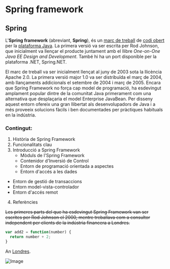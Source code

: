 Spring framework
================================

Spring
---------------------------

L'**Spring framework** (abreviant, **Spring**), és un [marc de treball](https://ca.wikipedia.org/wiki/Entorn_de_treball_(inform%C3%A0tica)) de [codi obert](https://ca.wikipedia.org/wiki/Codi_obert) per la [plataforma Java](https://ca.wikipedia.org/wiki/Plataforma_Java). La primera versió va ser escrita per Rod Johnson, que inicialment va llençar el producte juntament amb el llibre _One-on-One Java EE Design and Development_. També hi ha un port disponible per la plataforma .NET, Spring.NET.

El marc de treball va ser inicialment llençat al juny de 2003 sota la llicència Apache 2.0. La primera versió major 1.0 va ser distribuïda el març de 2004, amb llançaments addicionals el setembre de 2004 i març de 2005. Encara que Spring Framework no força cap model de programació, ha esdevingut amplament popular dintre de la comunitat Java primerament com una alternativa que desplaçaria el model Enterprise JavaBean. Per disseny aquest entorn ofereix una gran llibertat als desenvolupadors de Java i a més proveeix solucions fàcils i ben documentades per pràctiques habituals en la indústria.

### Contingut:

1. Història de Spring Framework
2. Funcionalitats clau
3. Introducció a Spring Framework
    * Mòduls de l'Spring Framework
    * Contenidor d'Inversió de Control
    * Entorn de programació orientada a aspectes
    * Entorn d'accés a les dades
* Entorn de gestió de transaccions
* Entorn model-vista-controlador
* Entorn d'accés remot
4. Referències

~~Les primeres parts del que ha esdevingut Spring Framework van ser escrites per Rod Johnson el 2000, mentre treballava com a consultor independent per clients de la indústria financera a Londres.~~

```js
var add2 = function(number) {
  return number + 2;
}
```
An [Londres](https://ca.wikipedia.org/wiki/Londres).

![Image](https://upload.wikimedia.org/wikipedia/commons/thumb/c/cd/London_Montage_L.jpg/597px-London_Montage_L.jpg)